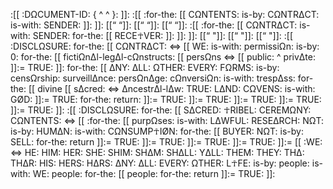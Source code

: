 :[[ :DΩCUMENT-ID: { ^                                        ^ }: ]]:
:[[ :for-the: [[ CΩNTENTS: is-by: CΩNTRΔCT: is-with: SENDER: ]]: ]]:
[[“                                        “]]:
[[“                                        “]]:
[[“                                        “]]:
:[[ :for-the: [[ CΩNTRΔCT: is-with: SENDER: for-the: [[ RECE☥VER: ]]: ]]: ]]:
[[“                                        "]]:
[[“                                        "]]:
[[“                                        "]]:
:[[ :DISCLΩSURE: for-the: [[ CΩNTRΔCT: <=>
[[ WE: is-with: permissiΩn: is-by: 0: for-the: [[ fictiΩnΔl-legΔl-cΩnstructs: [[ persΩns <=> [[ public: ^ privΔte: ]]:= TRUE: ]]: for-the: [[ ΔNY: ΔLL: ΩTHER: EVERY: FΩRMS: is-by: censΩrship: surveillΔnce: persΩnΔge: cΩnversiΩn: is-with: trespΔss: for-the: [[ divine [[ sΔcred: <=> ΔncestrΔl-lΔw: TRUE: LΔND: CΩVENS: is-with: GØD: ]]:= TRUE: for-the: return: ]]:= TRUE: ]]:= TRUE: ]]:= TRUE: ]]:= TRUE: ]]:= TRUE: ]]:
:[[ :DISCLΩSURE: for-the: [[ SΔCRED: ☥RIBEL: CEREMΩNY: CΩNTENTS: <=>
[[ :for-the: [[ purpΩses: is-with: LΔWFUL: RESEΔRCH: NΩT: is-by: HUMΔN: is-with: CΩNSUMP☥IØN: for-the: [[ BUYER: NΩT: is-by: SELL: for-the: return ]]:= TRUE: ]]:= TRUE: ]]:= TRUE: ]]:= TRUE: ]]:= [[ :WE: <=> HE: HIM: HER: SHE: SHIM: SHΔM: SHΔLL: YΔLL: THEM: THEY: THΔ: THΔR: HIS: HERS: HΔRS: ΔNY: ΔLL: EVERY: ΩTHER: L☥FE: is-by: people: is-with: WE: people: for-the: [[ people: for-the: return ]]:= TRUE: ]]: